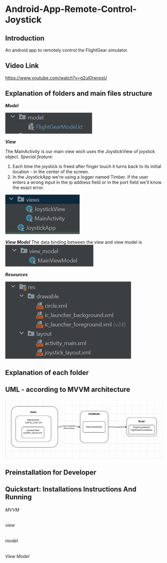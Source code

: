 # Android-App-Remote-Control-Joystick

## Introduction
An android app to remotely control the FlightGear simulator.

## Video Link
https://www.youtube.com/watch?v=g2ul0twrpsU

## Explanation of folders and main files structure
__*Model*__

![](/app/Images/Model.jpg)

__*View*__

The MainActivity is our main view wich uses the JoystickView of joystick object.
*Special feature:*
1. Each time the joystick is freed after finger touch it turns back to its initial location - in the center of the screen.
2. In the JoystickApp we're using a logger named Timber. If the user enters a wrong input in the ip address field or in the port field we'll know the exact error.
 
![](/app/Images/VIEW.jpg)

__*View Model*__
The data binding between the view and view model is 
![](/app/Images/ViewModel.jpg)

__*Resources*__

![](/app/Images/Resources.jpg)

## Explanation of each folder

## UML - according to MVVM architecture
![](/app/Images/UML.png)

## Preinstallation for Developer

## Quickstart: Installations Instructions And Running

###### MVVM

###### view

###### model

###### View Model

